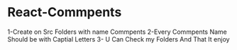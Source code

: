 # React-Commpents
1-Create on Src Folders with name Commpents
2-Every Commpents Name Should be with Captial Letters
3- U Can Check my Folders And That It enjoy